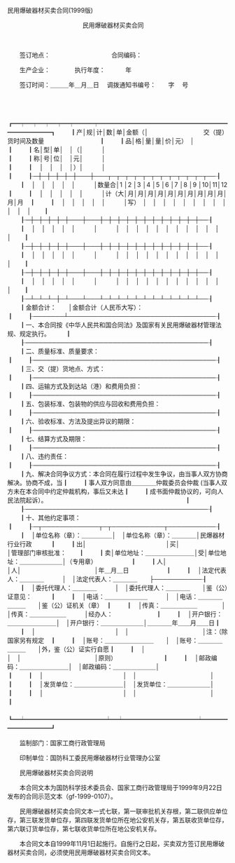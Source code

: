 



民用爆破器材买卖合同(1999版)



 　　　　　　　　　　　　 民用爆破器材买卖合同

　　

　　签订地点：　　　　　　　　　　合同编码：

　　生产企业：　　　　执行年度：　　　 年

　　签订时间：＿＿＿年＿月＿日　 调拨通知书编号：　　字　 号

　　


　　┏━┯━┯━┯━┯━┯━━━┯━━━━━━━━━━━━━━━━━━━━━━━━━━━━┓
　　┃产│规│计│数│单│金额（│　　　　　　　　　交（提）货时间及数量　　　　　　　　　┃
　　┃品│格│量│量│价│元）　│　　　　　　　　　　　　　　　　　　　　　　　　　　　　┃
　　┃名│型│单│　│（│　　　│　　　　　　　　　　　　　　　　　　　　　　　　　　　　┃
　　┃称│号│位│　│元│　　　│　　　　　　　　　　　　　　　　　　　　　　　　　　　　┃
　　┃　│　│　│　│）│　　　│　　　　　　　　　　　　　　　　　　　　　　　　　　　　┃
　　┠─┼─┼─┼─┼─┼───┼───┬─┬─┬─┬─┬─┬─┬─┬─┬─┬─┬─┬──┨
　　┃　│　│　│　│　│　　　│数量合│1 │2 │3 │4 │5 │6 │7 │8 │9 │10│11│12　┃
　　┃　│　│　│　│　│　　　│计（大│月│月│月│月│月│月│月│月│月│月│月│月　┃
　　┃　│　│　│　│　│　　　│写）　│　│　│　│　│　│　│　│　│　│　│　│　　┃
　　┠─┼─┼─┼─┼─┼───┼───┼─┼─┼─┼─┼─┼─┼─┼─┼─┼─┼─┼──┨
　　┃　│　│　│　│　│　　　│　　　│　│　│　│　│　│　│　│　│　│　│　│　　┃
　　┠─┼─┼─┼─┼─┼───┼───┼─┼─┼─┼─┼─┼─┼─┼─┼─┼─┼─┼──┨
　　┃　│　│　│　│　│　　　│　　　│　│　│　│　│　│　│　│　│　│　│　│　　┃
　　┠─┼─┼─┼─┼─┼───┼───┼─┼─┼─┼─┼─┼─┼─┼─┼─┼─┼─┼──┨
　　┃　│　│　│　│　│　　　│　　　│　│　│　│　│　│　│　│　│　│　│　│　　┃
　　┠─┴─┴─┴─┼─┴───┴───┴─┴─┴─┴─┴─┴─┴─┴─┴─┴─┴─┴──┨
　　┃金额合计：　　│金额合计（人民币大写）：　　　　　　　　　　　　　　　　　　　　　　┃
　　┠───────┴──────────────────────────────────┨
　　┃一、本合同按《中华人民共和国合同法》及国家有关民用爆破器材管理法规、规定执行。　　　┃
　　┠──────────────────────────────────────────┨
　　┃二、质量标准、质量要求：　　　　　　　　　　　　　　　　　　　　　　　　　　　　　　┃
　　┠──────────────────────────────────────────┨
　　┃三、交（提）货地点、方式：　　　　　　　　　　　　　　　　　　　　　　　　　　　　　┃
　　┠──────────────────────────────────────────┨
　　┃四、运输方式及到达站（港）和费用负担：　　　　　　　　　　　　　　　　　　　　　　　┃
　　┠──────────────────────────────────────────┨
　　┃五、包装标准、包装物的供应与回收和费用负担：　　　　　　　　　　　　　　　　　　　　┃
　　┠──────────────────────────────────────────┨
　　┃六、验收标准、方法及提出异议的期限：　　　　　　　　　　　　　　　　　　　　　　　　┃
　　┠──────────────────────────────────────────┨
　　┃七、结算方式及期限：　　　　　　　　　　　　　　　　　　　　　　　　　　　　　　　　┃
　　┠──────────────────────────────────────────┨
　　┃八、违约责任：　　　　　　　　　　　　　　　　　　　　　　　　　　　　　　　　　　　┃
　　┠──────────────────────────────────────────┨
　　┃九、解决合同争议方式：本合同在履行过程中发生争议，由当事人双方协商解决。协商不成，当┃
　　┃事人双方同意由＿＿＿＿仲裁委员会仲裁 (当事人双方未在本合同中约定仲裁机构，事后又未达┃
　　┃成书面仲裁协议的，可向人民法院起诉）。　　　　　　　　　　　　　　　　　　　　　　　┃
　　┠──────────────────────────────────────────┨
　　┃十、其他约定事项：　　　　　　　　　　　　　　　　　　　　　　　　　　　　　　　　　┃
　　┠─┬─────────────┬─┬────────────┬───────────┨
　　┃　│单位名称（章）：＿＿＿＿＿│　│单位名称（章）：＿＿＿＿│民爆器材行业行政　　　┃
　　┃出│　　　　　　　　　　　　　│买│　　　　　　　　　　　　│管理部门审核批准：　　┃
　　┃卖│单位地址：＿＿＿＿＿＿＿＿│受│单位地址：＿＿＿＿＿＿＿│（专用章）　　　　　　┃
　　┃人│　　　　　　　　　　　　　│人│　　　　　　　　　　　　│年＿月＿日　　　　　　┃
　　┃　│法定代表人：＿＿＿＿　　　│　│法定代表人：＿＿＿＿　　├───────────┨
　　┃　│委托代理人：＿＿＿＿　　　│　│委托代理人：＿＿＿＿　　│鉴（公）证意见：　　　┃
　　┃　│电话：＿＿＿＿＿＿＿　　　│　│电话：＿＿＿＿＿＿＿　　│鉴（公）证机关（章）　┃
　　┃　│传真：＿＿＿＿＿＿　　　　│　│传真：＿＿＿＿＿＿　　　│经办人：　　　　　　　┃
　　┃　│开户银行：＿＿＿＿＿＿＿＿│　│开户银行：＿＿＿＿＿＿＿│＿＿＿＿年＿＿月＿＿日┃
　　┃　│　　　　　　　　　　　　　│　│　　　　　　　　　　　　│注：（除国家另有规定　┃
　　┃　│账号：＿＿＿＿＿＿＿＿　　│　│账号：＿＿＿＿＿＿＿　　│外，鉴（公）证实行自愿┃
　　┃　│　　　　　　　　　　　　　│　│　　　　　　　　　　　　│原则）　　　　　　　　┃
　　┃　│邮政编码：＿＿＿＿＿＿＿＿│　│邮政编码：＿＿＿＿＿＿＿│　　　　　　　　　　　┃
　　┃　│　　　　　　　　　　　　　│　│　　　　　　　　　　　　│　　　　　　　　　　　┃
　　┃　│发货单位：＿＿＿＿＿＿＿＿│　│发货单位：＿＿＿＿＿＿＿│　　　　　　　　　　　┃
　　┃　│　　　　　　　　　　　　　│　│　　　　　　　　　　　　│　　　　　　　　　　　┃
　　┗━┷━━━━━━━━━━━━━┷━┷━━━━━━━━━━━━┷━━━━━━━━━━━┛
　　


　　监制部门：国家工商行政管理局　　

　　印制单位：国防科工委民用爆破器材行业管理办公室　　　　　　　　　　　　 

　　民用爆破器材买卖合同说明　　

　　本合同文本为国防科学技术委员会、国家工商行政管理局于1999年9月22日发布的合同示范文本（gf-1999-0107）。

　　民用爆破器材买卖合同文本一式七联，第一联审批机关存根，第二联供应单位存，第三联发货单位存，第四联发货单位所在地公安机关存，第五联收货单位存，第六联订货单位存，第七联收货单位所在地公安机关存。

　　本合同文本自1999年11月1日起施行。自施行之日起，买卖双方签订民用爆破器材买卖合同，必须使用民用爆破器材买卖合同文本。